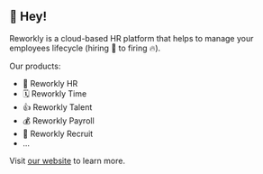 ## 👋 Hey!

Reworkly is a cloud-based HR platform that helps to manage your employees lifecycle (hiring 🚀 to firing 🔥).

Our products:
- 💼 Reworkly HR
- 🗓 Reworkly Time
- 👍 Reworkly Talent
- 💰 Reworkly Payroll
- 🧳 Reworkly Recruit
- ...


Visit [our website](https://www.reworkly.com) to learn more.
